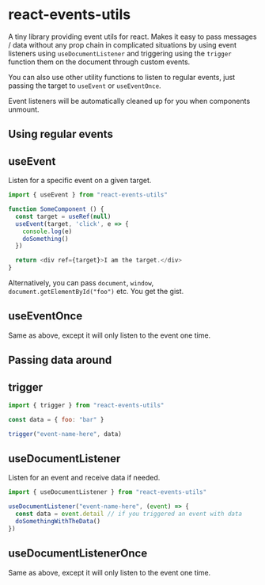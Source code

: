 # react-events-utils

A tiny library providing event utils for react. Makes it easy to pass messages / data without any prop chain in complicated situations by using event listeners using `useDocumentListener` and triggering using the `trigger` function them on the document through custom events.

You can also use other utility functions to listen to regular events, just passing the target to `useEvent` or `useEventOnce`.

Event listeners will be automatically cleaned up for you when components unmount.

## Using regular events

## useEvent

Listen for a specific event on a given target.

```js
import { useEvent } from "react-events-utils"

function SomeComponent () {
  const target = useRef(null)
  useEvent(target, 'click', e => {
    console.log(e)
    doSomething()
  })

  return <div ref={target}>I am the target.</div>
}
```

Alternatively, you can pass `document`, `window`, `document.getElementById("foo")` etc. You get the gist.

## useEventOnce

Same as above, except it will only listen to the event one time.

## Passing data around

## trigger

```js
import { trigger } from "react-events-utils"

const data = { foo: "bar" }

trigger("event-name-here", data)
```

## useDocumentListener

Listen for an event and receive data if needed.

```js
import { useDocumentListener } from "react-events-utils"

useDocumentListener("event-name-here", (event) => {
  const data = event.detail // if you triggered an event with data
  doSomethingWithTheData()
})
```

## useDocumentListenerOnce

Same as above, except it will only listen to the event one time.


